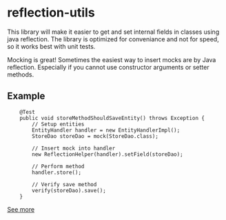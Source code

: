 # reflection-utils
This library will make it easier to get and set internal fields in classes using java reflection. The library is optimized for conveniance and not for speed, so it works best with unit tests.

Mocking is great! Sometimes the easiest way to insert mocks are by Java reflection. Especially if you cannot use constructor arguments or setter methods.

## Example ##
```
    @Test
    public void storeMethodShouldSaveEntity() throws Exception {
        // Setup entities
        EntityHandler handler = new EntityHandlerImpl();        
        StoreDao storeDao = mock(StoreDao.class);
        
        // Insert mock into handler
        new ReflectionHelper(handler).setField(storeDao);
        
        // Perform method
        handler.store();

        // Verify save method
        verify(storeDao).save();
    }
```

[See more](http://ekryd.github.io/reflection-utils/)
